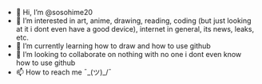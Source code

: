 - 👋 Hi, I’m @sosohime20
- 👀 I’m interested in art, anime, drawing, reading, coding (but just looking at it i dont even have a good device), internet in general, its news, leaks, etc.  
- 🌱 I’m currently learning how to draw and how to use github
- 💞️ I’m looking to collaborate on nothing with no one i dont even know how to use github 
- 📫 How to reach me ¯\_(ツ)_/¯

<!---
sosohime20/sosohime20 is a ✨ special ✨ repository because its `README.md` (this file) appears on your GitHub profile.
You can click the Preview link to take a look at your changes.
--->
